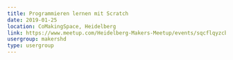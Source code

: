 ```yaml
---
title: Programmieren lernen mit Scratch
date: 2019-01-25
location: CoMakingSpace, Heidelberg
link: https://www.meetup.com/Heidelberg-Makers-Meetup/events/sqcflqyzcbhc/
usergroup: makershd
type: usergroup
---
```

